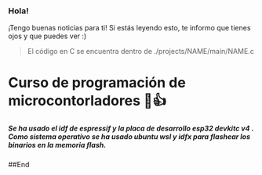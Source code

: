 ### Hola!

¡Tengo buenas noticias para ti! 
Si estás leyendo esto, te informo que tienes ojos y que puedes ver :)

>El código en C se encuentra dentro de ./projects/NAME/main/NAME.c

# Curso de programación de microcontorladores 🤑👍

<h5>
Se ha usado el idf de espressif y la placa de desarrollo esp32 devkitc v4 . Como sistema operativo se ha usado ubuntu wsl y idfx para flashear los binarios en la memoria flash.
</h5>

##End
